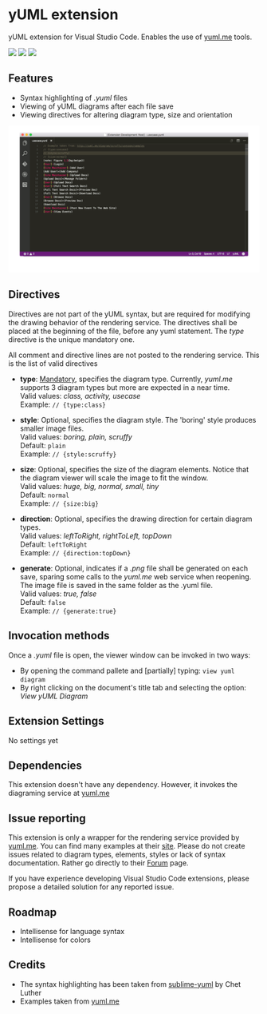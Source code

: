 # yUML extension
yUML extension for Visual Studio Code. Enables the use of [yuml.me](http://yuml.me/) tools.

[![](https://vsmarketplacebadge.apphb.com/version/JaimeOlivares.yuml.svg)](https://marketplace.visualstudio.com/items?itemName=JaimeOlivares.yuml)
[![](https://vsmarketplacebadge.apphb.com/installs/JaimeOlivares.yuml.svg)](https://marketplace.visualstudio.com/items?itemName=JaimeOlivares.yuml)
[![](https://vsmarketplacebadge.apphb.com/rating/JaimeOlivares.yuml.svg)](https://marketplace.visualstudio.com/items?itemName=JaimeOlivares.yuml)

## Features
* Syntax highlighting of *.yuml* files
* Viewing of yUML diagrams after each file save
* Viewing directives for altering diagram type, size and orientation

![yUML extension screenshots](images/vscode-yuml.gif)

## Directives
Directives are not part of the yUML syntax, but are required for modifying the drawing behavior of the rendering service.
The directives shall be placed at the beginning of the file, before any yuml statement.
The *type* directive is the unique mandatory one.

All comment and directive lines are not posted to the rendering service. This is the list of valid directives

+ **type**: <u>Mandatory</u>, specifies the diagram type. Currently, *yuml.me* supports 3 diagram types but more are expected in a near time.  
  Valid values: *class, activity, usecase*  
  Example: `// {type:class}`

+ **style**: Optional, specifies the diagram style. The 'boring' style produces smaller image files.  
  Valid values: *boring, plain, scruffy*  
  Default: `plain`  
  Example: `// {style:scruffy}`

+ **size**: Optional, specifies the size of the diagram elements. Notice that the diagram viewer will scale the image to fit the window.  
  Valid values: *huge, big, normal, small, tiny*  
  Default: `normal`  
  Example: `// {size:big}` 

+ **direction**: Optional, specifies the drawing direction for certain diagram types.  
  Valid values: *leftToRight, rightToLeft, topDown*  
  Default: `leftToRight`  
  Example: `// {direction:topDown}`

+ **generate**: Optional, indicates if a *.png* file shall be generated on each save, sparing some calls to the *yuml.me* web service when reopening. The image file is saved in the same folder as the .yuml file.  
  Valid values: *true, false*  
  Default: `false`  
  Example: `// {generate:true}`

## Invocation methods
Once a *.yuml* file is open, the viewer window can be invoked in two ways:
* By opening the command pallete and [partially] typing: `view yuml diagram`
* By right clicking on the document's title tab and selecting the option: *View yUML Diagram*

## Extension Settings
No settings yet

## Dependencies
This extension doesn't have any dependency. However, it invokes the diagraming service at [yuml.me](http://yuml.me/)

## Issue reporting
This extension is only a wrapper for the rendering service provided by [yuml.me](http://yuml.me/).
You can find many examples at their [site](http://yuml.me/diagram/scruffy/class/samples). Please do not create issues related to diagram types, elements, styles or lack of syntax documentation. 
Rather go directly to their [Forum](https://groups.google.com/forum/#!forum/yuml) page.

If you have experience developing Visual Studio Code extensions, please propose a detailed solution for any reported issue.

## Roadmap
* Intellisense for language syntax
* Intellisense for colors

## Credits
* The syntax highlighting has been taken from [sublime-yuml](https://github.com/cluther/sublime-yuml) by Chet Luther
* Examples taken from [yuml.me](http://yuml.me/diagram/scruffy/class/samples)
